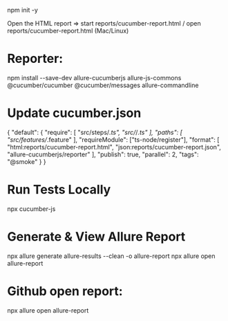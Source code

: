 
npm init -y






Open the HTML report =>  start reports/cucumber-report.html  /   open reports/cucumber-report.html (Mac/Linux)


Reporter:
=========
npm install --save-dev allure-cucumberjs allure-js-commons @cucumber/cucumber @cucumber/messages allure-commandline


 Update cucumber.json
=====================


{
  "default": {
    "require": [
      "src/steps/*.ts",
      "src/*/*.ts"
    ],
    "paths": [
      "src/features/*.feature"
    ],
    "requireModule": ["ts-node/register"],
    "format": [
      "html:reports/cucumber-report.html",
      "json:reports/cucumber-report.json",
      "allure-cucumberjs/reporter"
    ],
    "publish": true,
    "parallel": 2,
    "tags": "@smoke"
  }
}

Run Tests Locally
==================
npx cucumber-js

Generate & View Allure Report
=============================
npx allure generate allure-results --clean -o allure-report
npx allure open allure-report

Github open report:
===================
npx allure open allure-report